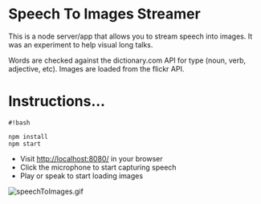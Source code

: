 # Speech To Images Streamer #

This is a node server/app that allows you to stream speech into images. It was an experiment to help visual long talks. 

Words are checked against the dictionary.com API for type (noun, verb, adjective, etc). Images are loaded from the flickr API.


# Instructions... #


```
#!bash

npm install
npm start
```

* Visit [http://localhost:8080/](http://localhost:8080/) in your browser
* Click the microphone to start capturing speech
* Play or speak to start loading images

![speechToImages.gif](https://bitbucket.org/repo/L4MoA9/images/3608316079-speechToImages.gif)